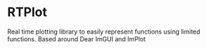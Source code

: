 # RTPlot
Real time plotting library to easily represent functions using limited functions. Based around Dear ImGUI and ImPlot
